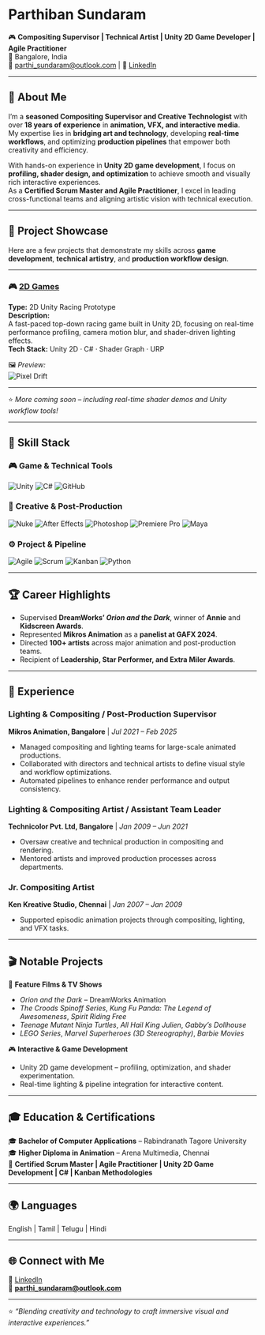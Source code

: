 # Parthiban Sundaram  

🎮 **Compositing Supervisor | Technical Artist | Unity 2D Game Developer | Agile Practitioner**  
📍 Bangalore, India  
📧 parthi_sundaram@outlook.com | 🔗 [LinkedIn](http://www.linkedin.com/in/parthiban-)  

---

## 🧠 About Me  
I’m a **seasoned Compositing Supervisor and Creative Technologist** with over **18 years of experience** in **animation, VFX, and interactive media**.  
My expertise lies in **bridging art and technology**, developing **real-time workflows**, and optimizing **production pipelines** that empower both creativity and efficiency.  

With hands-on experience in **Unity 2D game development**, I focus on **profiling, shader design, and optimization** to achieve smooth and visually rich interactive experiences.  
As a **Certified Scrum Master and Agile Practitioner**, I excel in leading cross-functional teams and aligning artistic vision with technical execution.  

---

## 🚀 Project Showcase  

Here are a few projects that demonstrate my skills across **game development**, **technical artistry**, and **production workflow design**.  

---

### 🎮 [2D Games](#)
**Type:** 2D Unity Racing Prototype  
**Description:**  
A fast-paced top-down racing game built in Unity 2D, focusing on real-time performance profiling, camera motion blur, and shader-driven lighting effects.  
**Tech Stack:** Unity 2D · C# · Shader Graph · URP  

🖼️ *Preview:*  
![Pixel Drift](https://via.placeholder.com/800x400?text=Pixel+Drift+Gameplay+Preview)  

---

⭐ *More coming soon – including real-time shader demos and Unity workflow tools!*

---
## 🧩 Skill Stack  

### 🎮 **Game & Technical Tools**
![Unity](https://img.shields.io/badge/Unity-100000?style=for-the-badge&logo=unity&logoColor=white)
![C#](https://img.shields.io/badge/C%23-239120?style=for-the-badge&logo=c-sharp&logoColor=white)
![GitHub](https://img.shields.io/badge/GitHub-181717?style=for-the-badge&logo=github&logoColor=white)

### 🎨 **Creative & Post-Production**
![Nuke](https://img.shields.io/badge/Nuke-FFCC00?style=for-the-badge&logo=thefoundry&logoColor=black)
![After Effects](https://img.shields.io/badge/After%20Effects-9999FF?style=for-the-badge&logo=adobeaftereffects&logoColor=white)
![Photoshop](https://img.shields.io/badge/Photoshop-31A8FF?style=for-the-badge&logo=adobephotoshop&logoColor=white)
![Premiere Pro](https://img.shields.io/badge/Premiere%20Pro-9999FF?style=for-the-badge&logo=adobepremierepro&logoColor=white)
![Maya](https://img.shields.io/badge/Maya-1DA1F2?style=for-the-badge&logo=autodesk&logoColor=white)


### ⚙️ **Project & Pipeline**
![Agile](https://img.shields.io/badge/Agile-2496ED?style=for-the-badge&logo=agile&logoColor=white)
![Scrum](https://img.shields.io/badge/Scrum-6DB33F?style=for-the-badge&logo=scrumalliance&logoColor=white)
![Kanban](https://img.shields.io/badge/Kanban-1572B6?style=for-the-badge&logo=trello&logoColor=white)
![Python](https://img.shields.io/badge/Python-3776AB?style=for-the-badge&logo=python&logoColor=white)

---

## 🏆 Career Highlights  
- Supervised **DreamWorks’ _Orion and the Dark_**, winner of **Annie** and **Kidscreen Awards**.  
- Represented **Mikros Animation** as a **panelist at GAFX 2024**.  
- Directed **100+ artists** across major animation and post-production teams.  
- Recipient of **Leadership, Star Performer, and Extra Miler Awards**.  

---

## 💼 Experience  

### **Lighting & Compositing / Post-Production Supervisor**  
**Mikros Animation, Bangalore** | *Jul 2021 – Feb 2025*  
- Managed compositing and lighting teams for large-scale animated productions.  
- Collaborated with directors and technical artists to define visual style and workflow optimizations.  
- Automated pipelines to enhance render performance and output consistency.  

### **Lighting & Compositing Artist / Assistant Team Leader**  
**Technicolor Pvt. Ltd, Bangalore** | *Jan 2009 – Jun 2021*  
- Oversaw creative and technical production in compositing and rendering.  
- Mentored artists and improved production processes across departments.  

### **Jr. Compositing Artist**  
**Ken Kreative Studio, Chennai** | *Jan 2007 – Jan 2009*  
- Supported episodic animation projects through compositing, lighting, and VFX tasks.  

---

## 🎬 Notable Projects  
🎥 **Feature Films & TV Shows**  
- *Orion and the Dark* – DreamWorks Animation
- *The Croods Spinoff Series*, *Kung Fu Panda: The Legend of Awesomeness*, *Spirit Riding Free*  
- *Teenage Mutant Ninja Turtles*, *All Hail King Julien*, *Gabby’s Dollhouse*  
- *LEGO Series*, *Marvel Superheroes (3D Stereography)*, *Barbie Movies*  

🎮 **Interactive & Game Development**  
- Unity 2D game development – profiling, optimization, and shader experimentation.  
- Real-time lighting & pipeline integration for interactive content.  

---

## 🎓 Education & Certifications  
🎓 **Bachelor of Computer Applications** – Rabindranath Tagore University  
🎓 **Higher Diploma in Animation** – Arena Multimedia, Chennai  
🏅 **Certified Scrum Master | Agile Practitioner | Unity 2D Game Development | C# | Kanban Methodologies**

---

## 🌍 Languages  
English | Tamil | Telugu | Hindi  

---

## 🌐 Connect with Me  
💼 [LinkedIn](http://www.linkedin.com/in/parthiban-)  
📧 **parthi_sundaram@outlook.com**

---

⭐ *“Blending creativity and technology to craft immersive visual and interactive experiences.”*  
